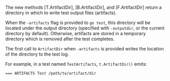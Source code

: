 The new methods [T.ArtifactDir], [B.ArtifactDir], and [F.ArtifactDir]
return a directory in which to write test output files (artifacts).

When the `-artifacts` flag is provided to `go test`,
this directory will be located under the output directory
(specified with `-outputdir`, or the current directory by default).
Otherwise, artifacts are stored in a temporary directory
which is removed after the test completes.

The first call to `ArtifactDir` when `-artifacts` is provided
writes the location of the directory to the test log.

For example, in a test named `TestArtifacts`,
`t.ArtifactDir()` emits:

```
=== ARTIFACTS Test /path/to/artifact/dir
```

